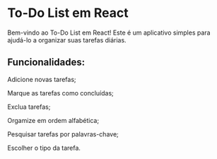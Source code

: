 # To-Do List em React

Bem-vindo ao To-Do List em React! Este é um aplicativo simples para ajudá-lo a organizar suas tarefas diárias.

 ## Funcionalidades:
 
  Adicione novas tarefas;
  
  Marque as tarefas como concluídas;
  
  Exclua tarefas;
  
  Orgamize em ordem alfabética;
  
  Pesquisar tarefas por palavras-chave;

  Escolher o tipo da tarefa.

